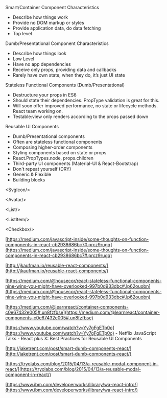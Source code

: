 Smart/Container Component Characteristics

- Describe how things work
- Provide no DOM markup or styles
- Provide application data, do data fetching
- Top level

Dumb/Presentational Component Characteristics

- Describe how things look
- Low Level
- Have no app dependencies
- Receive only props, providing data and callbacks
- Rarely have own state, when they do, it’s just UI state

Stateless Functional Components (Dumb/Presentational)

- Destructure your props in ES6
- Should state their dependencies. PropType validation is great for this.
- Will soon offer improved performance, no state or lifecycle methods. React team working on.
- Testable:view only renders according to the props passed down

Reusable UI Components

- Dumb/Presentational components
- Often are stateless functional components
- Composing higher-order components
- Styling components based on state or props
- React.PropTypes.node, props.children
- Third-party UI components (Material-UI & React-Bootstrap)
- Don't repeat yourself (DRY)
- Generic & Flexible  
- Building blocks


&lt;SvgIcon/&gt;

&lt;Avatar/&gt;

&lt;List/&gt;

&lt;ListItem/&gt;

&lt;Checkbox/&gt;

[https://medium.com/javascript-inside/some-thoughts-on-function-components-in-react-cb2938686bc7#.prcz9rugq](https://medium.com/javascript-inside/some-thoughts-on-function-components-in-react-cb2938686bc7#.prcz9rugq)

[http://jkaufman.io/reusable-react-components/](http://jkaufman.io/reusable-react-components/)

[https://medium.com/@housecor/react-stateless-functional-components-nine-wins-you-might-have-overlooked-997b0d933dbc#.lp62ouobn](https://medium.com/@housecor/react-stateless-functional-components-nine-wins-you-might-have-overlooked-997b0d933dbc#.lp62ouobn)

[https://medium.com/@learnreact/container-components-c0e67432e005#.un8fzfbse](https://medium.com/@learnreact/container-components-c0e67432e005#.un8fzfbse)

[https://www.youtube.com/watch?v=Yy7gFgETp0o](https://www.youtube.com/watch?v=Yy7gFgETp0o) - Netflix JavaScript Talks - React plus X: Best Practices for Reusable UI Components

[http://jaketrent.com/post/smart-dumb-components-react/](http://jaketrent.com/post/smart-dumb-components-react/)

[https://tryolabs.com/blog/2015/04/13/a-reusable-modal-component-in-react/](https://tryolabs.com/blog/2015/04/13/a-reusable-modal-component-in-react/)

[https://www.ibm.com/developerworks/library/wa-react-intro/](https://www.ibm.com/developerworks/library/wa-react-intro/)
